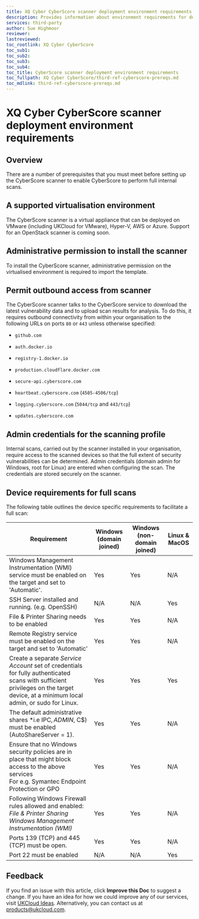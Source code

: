 ```yaml
---
title: XQ Cyber CyberScore scanner deployment environment requirements | UKCloud Ltd
description: Provides information about environment requirements for deploying the CyberScore scanner
services: third-party
author: Sue Highmoor
reviewer:
lastreviewed: 
toc_rootlink: XQ Cyber CyberScore
toc_sub1: 
toc_sub2:
toc_sub3:
toc_sub4:
toc_title: CyberScore scanner deployment environment requirements
toc_fullpath: XQ Cyber CyberScore/third-ref-cyberscore-prereqs.md
toc_mdlink: third-ref-cyberscore-prereqs.md
---
```


# XQ Cyber CyberScore scanner deployment environment requirements

## Overview

There are a number of prerequisites that you must meet before setting up the CyberScore scanner to enable CyberScore to perform full internal scans.

## A supported virtualisation environment

The CyberScore scanner is a virtual appliance that can be deployed on VMware (including UKCloud for VMware), Hyper-V, AWS or Azure. Support for an OpenStack scanner is coming soon.

## Administrative permission to install the scanner

To install the CyberScore scanner, administrative permission on the virtualised environment is required to import the template.

## Permit outbound access from scanner

The CyberScore scanner talks to the CyberScore service to download the latest vulnerability data and to upload scan results for analysis. To do this, it requires outbound connectivity from within your organisation to the following URLs on ports `80` or `443` unless otherwise specified:

- `github.com`

- `auth.docker.io`

- `registry-1.docker.io`

- `production.cloudflare.docker.com`

- `secure-api.cyberscore.com`

- `heartbeat.cyberscore.com` (`4505-4506/tcp`)

- `logging.cyberscore.com` (`5044/tcp` and `443/tcp`)

- `updates.cyberscore.com`

## Admin credentials for the scanning profile

Internal scans, carried out by the scanner installed in your organisation, require access to the scanned devices so that the full extent of security vulnerabilities can be determined. Admin credentials (domain admin for Windows, root for Linux) are entered when configuring the scan. The credentials are stored securely on the scanner.

## Device requirements for full scans

The following table outlines the device specific requirements to facilitate a full scan:

Requirement | Windows (domain joined) | Windows (non-domain joined) | Linux & MacOS
------------|-------------------------|-----------------------------|--------------
Windows Management Instrumentation (WMI) service must be enabled on the target and set to 'Automatic'. | Yes | Yes | N/A
SSH Server installed and running. (e.g. OpenSSH) | N/A | N/A | Yes
File & Printer Sharing needs to be enabled | Yes | Yes | N/A
Remote Registry service must be enabled on the target and set to 'Automatic' | Yes | Yes | N/A
Create a separate *Service Account* set of credentials for fully authenticated scans with sufficient privileges on the target device, at a minimum local admin, or sudo for Linux. | Yes | Yes | Yes
The default administrative shares *i.e IPC$, ADMIN$, C$) must be enabled (AutoShareServer = 1). | Yes | Yes | N/A
Ensure that no Windows security policies are in place that might block access to the above services<br>For e.g. Symantec Endpoint Protection or GPO | Yes | Yes | N/A
Following Windows Firewall rules allowed and enabled:<br>*File & Printer Sharing*<br>*Windows Management Instrumentation (WMI)* | Yes | Yes | N/A
Ports 139 (TCP) and 445 (TCP) must be open. | Yes | Yes | N/A
Port 22 must be enabled | N/A | N/A | Yes

## Feedback

If you find an issue with this article, click **Improve this Doc** to suggest a change. If you have an idea for how we could improve any of our services, visit [UKCloud Ideas](https://ideas.ukcloud.com). Alternatively, you can contact us at products@ukcloud.com.
